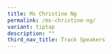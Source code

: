 ```yaml
---
title: Ms Christine Ng
permalink: /ms-christine-ng/
variant: tiptap
description: ""
third_nav_title: Track Speakers
---
```

